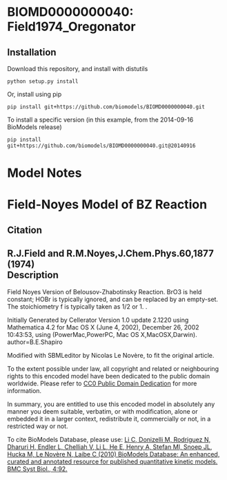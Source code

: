 # BIOMD0000000040: Field1974_Oregonator

## Installation

Download this repository, and install with distutils

`python setup.py install`

Or, install using pip

`pip install git+https://github.com/biomodels/BIOMD0000000040.git`

To install a specific version (in this example, from the 2014-09-16 BioModels release)

`pip install git+https://github.com/biomodels/BIOMD0000000040.git@20140916`


# Model Notes


# Field-Noyes Model of BZ Reaction

Citation  
---  
R.J.Field and R.M.Noyes,J.Chem.Phys.60,1877 (1974)  
Description  
---  
Field Noyes Version of Belousov-Zhabotinsky Reaction. BrO3 is held constant;
HOBr is typically ignored, and can be replaced by an empty-set. The
stoichiometry f is typically taken as 1/2 or 1. .  
  
Initially Generated by Cellerator Version 1.0 update 2.1220 using Mathematica
4.2 for Mac OS X (June 4, 2002), December 26, 2002 10:43:53, using
(PowerMac,PowerPC, Mac OS X,MacOSX,Darwin). author=B.E.Shapiro

Modified with SBMLeditor by Nicolas Le Novère, to fit the original article.

  

To the extent possible under law, all copyright and related or neighbouring
rights to this encoded model have been dedicated to the public domain
worldwide. Please refer to [CC0 Public Domain
Dedication](http://creativecommons.org/publicdomain/zero/1.0/) for more
information.

In summary, you are entitled to use this encoded model in absolutely any
manner you deem suitable, verbatim, or with modification, alone or embedded it
in a larger context, redistribute it, commercially or not, in a restricted way
or not.

  

To cite BioModels Database, please use: [Li C, Donizelli M, Rodriguez N,
Dharuri H, Endler L, Chelliah V, Li L, He E, Henry A, Stefan MI, Snoep JL,
Hucka M, Le Novère N, Laibe C (2010) BioModels Database: An enhanced, curated
and annotated resource for published quantitative kinetic models. BMC Syst
Biol., 4:92.](http://www.ncbi.nlm.nih.gov/pubmed/20587024)


